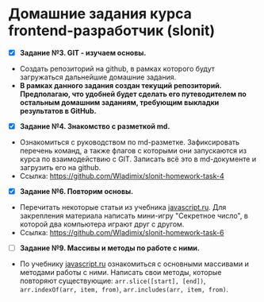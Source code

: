 # Домашние задания курса frontend-разработчик (slonit)

- [x] **Задание №3. GIT - изучаем основы.**
- Создать репозиторий на github, в рамках которого будут загружаться дальнейшие домашние задания.
- **В рамках данного задания создан текущий репозиторий. Предполагаю, что удобней будет сделать его путеводителем по остальным домашним заданиям, требующим выкладки результатов в GitHub.**

- [x] **Задание №4. Знакомство с разметкой md.**
- Ознакомиться с руководством по md-разметке. Зафиксировать перечень команд, а также флагов с которыми они запускаются из курса по взаимодействию с GIT. Записать всё это в md-документе и загрузить его на github.
- Ссылка: https://github.com/Wladimix/slonit-homework-task-4

- [x] **Задание №6. Повторим основы.**
- Перечитать некоторые статьи из учебника [javascript.ru](https://learn.javascript.ru/). Для закрепления материала написать мини-игру "Секретное число", в которой два компьютера играют друг с другом.
- Ссылка: https://github.com/Wladimix/slonit-homework-task-6

- [ ] **Задание №9. Массивы и методы по работе с ними.**
- По учебнику [javascript.ru](https://learn.javascript.ru/) ознакомиться с основными массивами и методами работы с ними. Написать свои методы, которые повторяют существующие: `arr.slice([start], [end])`, `arr.indexOf(arr, item, from)`, `arr.includes(arr, item, from)`.
